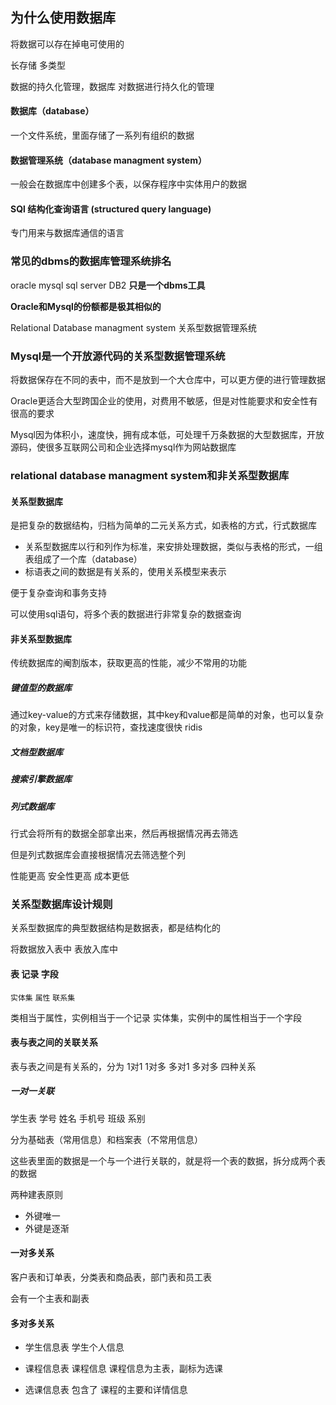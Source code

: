 ## 为什么使用数据库

将数据可以存在掉电可使用的

长存储  多类型  

数据的持久化管理，数据库 对数据进行持久化的管理

#### 数据库（database）

一个文件系统，里面存储了一系列有组织的数据

#### 数据管理系统（database managment system）

一般会在数据库中创建多个表，以保存程序中实体用户的数据

#### SQl 结构化查询语言 (structured query language)

专门用来与数据库通信的语言

### 常见的dbms的数据库管理系统排名

oracle mysql  sql server DB2  **只是一个dbms工具**

**Oracle和Mysql的份额都是极其相似的**

Relational Database managment system 关系型数据管理系统

### Mysql是一个开放源代码的关系型数据管理系统

将数据保存在不同的表中，而不是放到一个大仓库中，可以更方便的进行管理数据

Oracle更适合大型跨国企业的使用，对费用不敏感，但是对性能要求和安全性有很高的要求

Mysql因为体积小，速度快，拥有成本低，可处理千万条数据的大型数据库，开放源码，使很多互联网公司和企业选择mysql作为网站数据库

### relational database managment system和非关系型数据库

#### 关系型数据库

是把复杂的数据结构，归档为简单的二元关系方式，如表格的方式，行式数据库

- 关系型数据库以行和列作为标准，来安排处理数据，类似与表格的形式，一组表组成了一个库（database）
- 标语表之间的数据是有关系的，使用关系模型来表示

便于复杂查询和事务支持

可以使用sql语句，将多个表的数据进行非常复杂的数据查询

#### 非关系型数据库

传统数据库的阉割版本，获取更高的性能，减少不常用的功能

##### 键值型的数据库

通过key-value的方式来存储数据，其中key和value都是简单的对象，也可以复杂的对象，key是唯一的标识符，查找速度很快  ridis

##### 文档型数据库

##### 搜索引擎数据库

##### 列式数据库

行式会将所有的数据全部拿出来，然后再根据情况再去筛选

但是列式数据库会直接根据情况去筛选整个列

性能更高  安全性更高 成本更低 

### 关系型数据库设计规则

关系型数据库的典型数据结构是数据表，都是结构化的

将数据放入表中 表放入库中

#### 表 记录 字段

`实体集`  `属性`  `联系集`

类相当于属性，实例相当于一个记录 实体集，实例中的属性相当于一个字段

#### 表与表之间的关联关系

表与表之间是有关系的，分为 1对1  1对多  多对1  多对多 四种关系

##### 一对一关联

学生表  学号 姓名 手机号 班级 系别

分为基础表（常用信息）和档案表（不常用信息）

这些表里面的数据是一个与一个进行关联的，就是将一个表的数据，拆分成两个表的数据

两种建表原则

- 外键唯一
- 外键是逐渐

#### 一对多关系

客户表和订单表，分类表和商品表，部门表和员工表

会有一个主表和副表

#### 多对多关系

- 学生信息表 学生个人信息

- 课程信息表  课程信息  课程信息为主表，副标为选课

- 选课信息表  包含了 课程的主要和详情信息